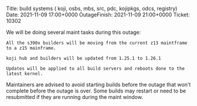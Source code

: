 Title: build systems ( koji, osbs, mbs, src, pdc, kojipkgs, odcs, registry)
Date: 2021-11-09 17:00+0000
OutageFinish: 2021-11-09 21:00+0000
Ticket: 10302

We will be doing several maint tasks during this outage:

    All the s390x builders will be moving from the current z13 maintframe to a z15 mainframe.

    koji hub and builders will be updated from 1.25.1 to 1.26.1

    Updates will be applied to all build servers and reboots done to the latest kernel.

Maintainers are advised to avoid starting builds before the outage that won't complete
before the outage is over. Some builds may restart or need to be resubmitted if
they are running during the maint window. 
